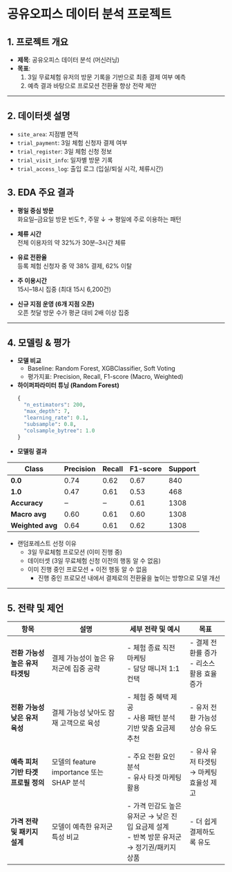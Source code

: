 # 공유오피스 데이터 분석 프로젝트

## 1. 프로젝트 개요
- **제목**: 공유오피스 데이터 분석 (머신러닝)  
- **목표**:  
  1. 3일 무료체험 유저의 방문 기록을 기반으로 최종 결제 여부 예측  
  2. 예측 결과 바탕으로 프로모션 전환율 향상 전략 제안  

---

## 2. 데이터셋 설명
- `site_area`: 지점별 면적
- `trial_payment`: 3일 체험 신청자 결제 여부
- `trial_register`: 3일 체험 신청 정보  
- `trial_visit_info`: 일자별 방문 기록  
- `trial_access_log`: 출입 로그 (입실/퇴실 시각, 체류시간)

## 3. EDA 주요 결과
- **평일 중심 방문**  
  화요일–금요일 방문 빈도↑, 주말 ↓ → 평일에 주로 이용하는 패턴

- **체류 시간**  
  전체 이용자의 약 32%가 30분–3시간 체류

- **유료 전환율**  
  등록 체험 신청자 중 약 38% 결제, 62% 이탈

- **주 이용시간**  
  15시–18시 집중 (최대 15시 6,200건)

- **신규 지점 운영 (6개 지점 오픈)**  
  오픈 첫달 방문 수가 평균 대비 2배 이상 집중

---

## 4. 모델링 & 평가
- **모델 비교**  
  - Baseline: Random Forest, XGBClassifier, Soft Voting  
  - 평가지표: Precision, Recall, F1-score (Macro, Weighted)  
- **하이퍼파라미터 튜닝 (Random Forest)**  
  ```python
  {
    "n_estimators": 200,
    "max_depth": 7,
    "learning_rate": 0.1,
    "subsample": 0.8,
    "colsample_bytree": 1.0
  }
  ```
- **모델링 결과**
  
| Class           | Precision | Recall | F1-score | Support |
|-----------------|-----------|--------|----------|---------|
| **0.0**         | 0.74      | 0.62   | 0.67     | 840     |
| **1.0**         | 0.47      | 0.61   | 0.53     | 468     |
| **Accuracy**    | ‒         | ‒      | 0.61     | 1308    |
| **Macro avg**   | 0.60      | 0.61   | 0.60     | 1308    |
| **Weighted avg**| 0.64      | 0.61   | 0.62     | 1308    |

- 랜덤포레스트 선정 이유
    - 3일 무료체험 프로모션 (이미 진행 중)
    - 데이터셋 (3일 무료체험 신청 이전의 행동 알 수 없음)
    - 이미 진행 중인 프로모션 + 이전 행동 알 수 없음
        - 진행 중인 프로모션 내에서 결제로의 전환율을 높이는 방향으로 모델 개선
---

## 5. 전략 및 제언
    
| 항목                         | 설명                                    | 세부 전략 및 예시                                               | 목표                                      |
|----------------------------------|-----------------------------------------|----------------------------------------------------------------|-----------------------------------------|
| **전환 가능성 높은 유저 타겟팅**  | 결제 가능성이 높은 유저군에 집중 공략   | - 체험 종료 직전 마케팅<br>- 담당 매니저 1:1 컨택              | - 결제 전환률 증가<br>- 리소스 활용 효율 증가 |
| **전환 가능성 낮은 유저 육성**   | 결제 가능성 낮아도 잠재 고객으로 육성   | - 체험 중 혜택 제공<br>- 사용 패턴 분석 기반 맞춤 요금제 추천 | - 유저 전환 가능성 상승 유도           |
| **예측 피처 기반 타겟 프로필 정의** | 모델의 feature importance 또는 SHAP 분석 | - 주요 전환 요인 분석<br>- 유사 타겟 마케팅 활용             | - 유사 유저 타겟팅<br>→ 마케팅 효율성 제고 |
| **가격 전략 및 패키지 설계**     | 모델이 예측한 유저군 특성 비교          | - 가격 민감도 높은 유저군 → 낮은 진입 요금제 설계<br>- 반복 방문 유저군 → 정기권/패키지 상품 | - 더 쉽게 결제하도록 유도|

